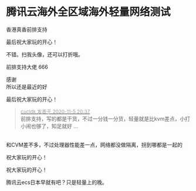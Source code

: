 # 腾讯云海外全区域海外轻量网络测试


香港真香前排支持<br />


最后祝大家玩的开心！

不错。扫我头像，还可以打折哦。

前排支持大佬 666<br />


感谢<br />
所以还是最近的好

最后祝大家玩的开心！

<div class="quote"><blockquote><font size="2"><a href="https://www.hostloc.com/forum.php?mod=redirect&amp;goto=findpost&amp;pid=9408586&amp;ptid=762952" target="_blank"><font color="#999999">cucldk 发表于 2020-11-5 20:37</font></a></font><br />
前排支持，写的都是干货，不过一分钱一分货，轻量就是比kvm差点，小打小闹也够了，知足就好 ...</blockquote></div><br />
和CVM差不多，不过处理器性能差一点，网络都没做隔离，拐到哪都是一起的

祝大家玩的开心！

祝大家玩的开心！

腾讯云ecs日本早就有吧？只是轻量上的晚。
